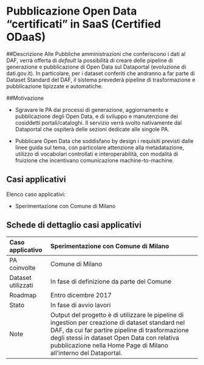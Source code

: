 # Pubblicazione Open Data “certificati” in SaaS (Certified ODaaS)


##Descrizione 
Alle Pubbliche amministrazioni che conferiscono i dati al DAF, verrà offerta di *default* la possibilità di creare delle pipeline di generazione e pubblicazione di Open Data sul Dataportal (evoluzione di dati.gov.it). In particolare, per i dataset conferiti che andranno a far parte di Dataset Standard del DAF, il sistema prevederà pipeline di trasformazione e pubblicazione tipizzate e automatiche.

##Motivazione

- Sgravare le PA dai processi di generazione, aggiornamento e pubblicazione degli Open Data, e di sviluppo e manutenzione dei cosiddetti portali/cataloghi. Il servizio verrà svolto nativamente dal Dataportal che ospiterà delle sezioni dedicate alle singole PA.

- Pubblicare Open Data che soddisfano by design i requisiti previsti dalle linee guida sul tema, con particolare attenzione alla metadatazione, utilizzo di vocabolari controllati e interoperabilità, con modalità di fruizione che incentivano comunicazione machine-to-machine.

## Casi applicativi

Elenco caso applicativi:

- Sperimentazione con Comune di Milano


## Schede di dettaglio casi applicativi

| Caso applicativo | Sperimentazione con Comune di Milano |
|:---|:---|
|  PA coinvolte | Comune di Milano |
| Dataset utilizzati | In fase di definizione da parte del Comune|
| Roadmap | Entro dicembre 2017 |
| Stato | In fase di avvio lavori |
| Note | Output del progetto è di utilizzare le pipeline di ingestion per creazione di dataset standard nel DAF, da cui far partire pipeline di trasformazione degli stessi in dataset Open Data con relativa pubblicazione nella Home Page di Milano all’interno del Dataportal. |

